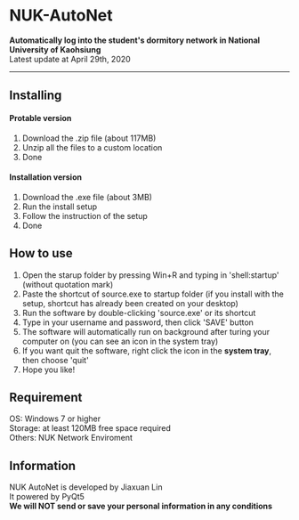 # NUK-AutoNet
<b>Automatically log into the student's dormitory network in National University of Kaohsiung</b>  
Latest update at April 29th, 2020
***
## Installing
#### Protable version
1. Download the .zip file (about 117MB)
2. Unzip all the files to a custom location
3. Done

#### Installation version
1. Download the .exe file (about 3MB)
2. Run the install setup
3. Follow the instruction of the setup
4. Done

## How to use
1. Open the starup folder by pressing Win+R and typing in 'shell:startup' (without quotation mark)
2. Paste the shortcut of source.exe to startup folder (if you install with the setup, shortcut has already been created on your desktop)
3. Run the software by double-clicking 'source.exe' or its shortcut
4. Type in your username and password, then click 'SAVE' button
5. The software will automatically run on background after turing your computer on (you can see an icon in the system tray)
6. If you want quit the software, right click the icon in the <b>system tray</b>, then choose 'quit'
7. Hope you like!

## Requirement
OS: Windows 7 or higher  
Storage: at least 120MB free space required  
Others: NUK Network Enviroment  

## Information
NUK AutoNet is developed by Jiaxuan Lin  
It powered by PyQt5  
<b>We will NOT send or save your personal information in any conditions</b>  
